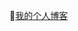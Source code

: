 💬[我的个人博客](https://www.crosshair.top/)



<!--
**HalfLobsterMan/HalfLobsterMan** is a ✨ _special_ ✨ repository because its `README.md` (this file) appears on your GitHub profile.
![半只龙虾人's github stats](https://github-readme-stats.vercel.app/api?username=HalfLobsterMan&show_icons=true&bg_color=30,0099FF,FF99FF&title_color=fff&text_color=fff)
Here are some ideas to get you started:

- 🔭 I’m currently working on ...
- 🌱 I’m currently learning ...
- 👯 I’m looking to collaborate on ...
- 🤔 I’m looking for help with ...
- 💬 Ask me about ...
- 📫 How to reach me: ...
- 😄 Pronouns: ...
- ⚡ Fun fact: ...
-->
